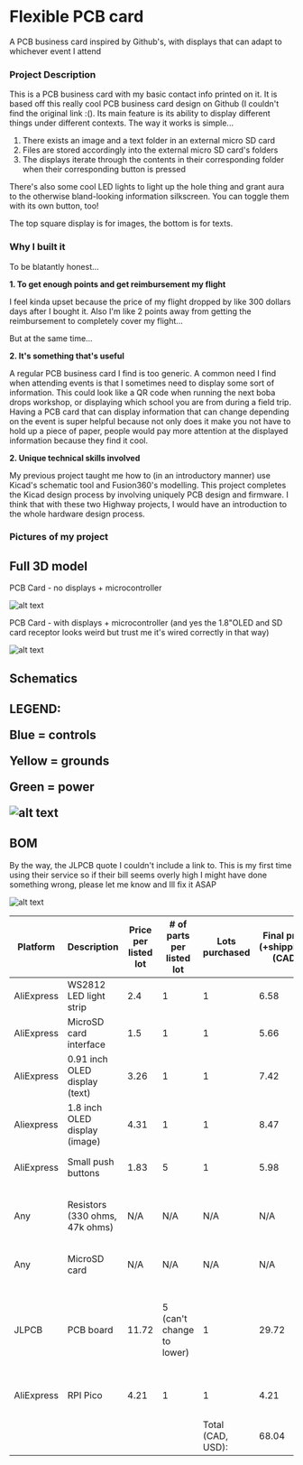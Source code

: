 # Flexible PCB card
A PCB business card inspired by Github's, with displays that can adapt to whichever event I attend

<h3>Project Description</h3>

This is a PCB business card with my basic contact info printed on it. It is based off this really cool PCB business card design on Github (I couldn't find the original link :(). Its main feature is its ability to display different things under different contexts. The way it works is simple...

1. There exists an image and a text folder in an external micro SD card
2. Files are stored accordingly into the external micro SD card's folders
3. The displays iterate through the contents in their corresponding folder when their corresponding button is pressed

There's also some cool LED lights to light up the hole thing and grant aura to the otherwise bland-looking information silkscreen. You can toggle them with its own button, too!

The top square display is for images, the bottom is for texts.

<h3>Why I built it</h3>

To be blatantly honest...

**1. To get enough points and get reimbursement my flight**

I feel kinda upset because the price of my flight dropped by like 300 dollars days after I bought it. Also I'm like 2 points away from getting the reimbursement to completely cover my flight...


But at the same time...

**2. It's something that's useful**

A regular PCB business card I find is too generic. A common need I find when attending events is that I sometimes need to display some sort of information. This could look like a QR code when running the next boba drops workshop, or displaying which school you are from during a field trip. Having a PCB card that can display information that can change depending on the event is super helpful because not only does it make you not have to hold up a piece of paper, people would pay more attention at the displayed information because they find it cool.

**2. Unique technical skills involved**

My previous project taught me how to (in an introductory manner) use Kicad's schematic tool and Fusion360's modelling. This project completes the Kicad design process by involving uniquely PCB design and firmware. I think that with these two Highway projects, I would have an introduction to the whole hardware design process.



<h3>Pictures of my project</h3>

<h2>Full 3D model</h2>

PCB Card - no displays + microcontroller

![alt text](Assets/image-2.png)

PCB Card - with displays + microcontroller (and yes the 1.8"OLED and SD card receptor looks weird but trust me it's wired correctly in that way)

![alt text](Assets/{D1354CFE-27D3-4F61-BB18-D3CD1A534CFE}.png)

<h2>Schematics<h2>

**LEGEND:**

Blue = controls

Yellow = grounds

Green = power

![alt text](PCBBusinessCardSchematics-1.svg)

<h2>BOM</h2>

By the way, the JLPCB quote I couldn't include a link to. This is my first time using their service so if their bill seems overly high I might have done something wrong, please let me know and Ill fix it ASAP

![alt text](Assets/JLPCBQuote.PNG)

|Platform  |Description                   |Price per listed lot|# of parts per listed lot|Lots purchased   |Final price (+shipping), (CAD)|Final price (USD)|Already owned?|Comments                                                          |Link                                                                                                                                                                                                                                                                                                                                                                                                                                                                                                                                                                                                  |
|----------|------------------------------|--------------------|-------------------------|-----------------|------------------------------|-----------------|--------------|------------------------------------------------------------------|------------------------------------------------------------------------------------------------------------------------------------------------------------------------------------------------------------------------------------------------------------------------------------------------------------------------------------------------------------------------------------------------------------------------------------------------------------------------------------------------------------------------------------------------------------------------------------------------------|
|AliExpress|WS2812 LED light strip        |2.4                 |1                        |1                |6.58                          |4.8034           |No            |                                                                  |https://www.aliexpress.com/item/32373533705.html?spm=a2g0o.productlist.main.1.66f61a600GiJwF&algo_pvid=015a4dff-941c-4c39-9df1-a993819d38cc&algo_exp_id=015a4dff-941c-4c39-9df1-a993819d38cc-0&pdp_ext_f=%7B%22order%22%3A%2210%22%2C%22eval%22%3A%221%22%7D&pdp_npi=4%40dis%21CAD%212.46%212.38%21%21%211.77%211.71%21%402101d9ef17517793092852879e8404%2112000022231256994%21sea%21CA%216006689702%21X&curPageLogUid=hNWXcFroV4hK&utparam-url=scene%3Asearch%7Cquery_from%3A                                                                                                                        |
|AliExpress|MicroSD card interface        |1.5                 |1                        |1                |5.66                          |4.1318           |No            |                                                                  |https://www.aliexpress.com/p/trade/confirm.html?objectId=1005006297873892&from=aliexpress&countryCode=CA&shippingCompany=CAINIAO_FULFILLMENT_STD&provinceCode=903766670000000000&cityCode=903766678793000000&aeOrderFrom=main_detail&skuAttr=14%3A350852%23Mini%20TF%20Module&skuId=12000036661666465&skucustomAttr=&quantity=1&spm=a2g0o.detail.0.0&curPageLogUid=1752035931974_74SEhn&pdpBuyParams=%7B%7D                                                                                                                                                                                           |
|AliExpress|0.91 inch OLED display (text) |3.26                |1                        |1                |7.42                          |5.4166           |No            |                                                                  |https://www.aliexpress.com/item/1005006351390199.html?spm=a2g0o.productlist.main.4.75d271c8A4h5UU&aem_p4p_detail=202507071556468528985957071360006690402&algo_pvid=c341d98b-bc23-4ce8-a1c4-a266e6b702c1&algo_exp_id=c341d98b-bc23-4ce8-a1c4-a266e6b702c1-3&pdp_ext_f=%7B%22order%22%3A%22107%22%2C%22eval%22%3A%221%22%7D&pdp_npi=4%40dis%21CAD%213.25%211.38%21%21%2116.75%217.13%21%402103010b17519290069012856ed654%2112000036858011577%21sea%21CA%210%21ABX&curPageLogUid=9CheD9jKtH1x&utparam-url=scene%3Asearch%7Cquery_from%3A&search_p4p_id=202507071556468528985957071360006690402_1         |
|Aliexpress|1.8 inch OLED display (image) |4.31                |1                        |1                |8.47                          |6.1831           |No            |                                                                  |https://www.aliexpress.com/item/1005006139989470.html?spm=a2g0o.productlist.main.4.254c67f44oNKx2&aem_p4p_detail=202507052122594683999351523440004523093&algo_pvid=1f8052ea-f990-4a57-a0c3-61848c2b0704&algo_exp_id=1f8052ea-f990-4a57-a0c3-61848c2b0704-3&pdp_ext_f=%7B%22order%22%3A%221078%22%2C%22eval%22%3A%221%22%7D&pdp_npi=4%40dis%21CAD%214.29%214.13%21%21%2122.12%2121.32%21%402103010e17517757791736899e99f6%2112000047162642428%21sea%21CA%216006689702%21X&curPageLogUid=ihehHPqX0lXJ&utparam-url=scene%3Asearch%7Cquery_from%3A&search_p4p_id=202507052122594683999351523440004523093_1|
|AliExpress|Small push buttons            |1.83                |5                        |1                |5.98                          |4.3654           |No            |                                                                  |https://www.aliexpress.com/item/1005009251091250.html?spm=a2g0o.productlist.main.18.58901113ql2Ssw&aem_p4p_detail=202507082135551025678563543900000885317&algo_pvid=fa00eec7-599f-4006-ad48-0f22fcd69012&algo_exp_id=fa00eec7-599f-4006-ad48-0f22fcd69012-17&pdp_ext_f=%7B%22order%22%3A%2211%22%2C%22eval%22%3A%221%22%7D&pdp_npi=4%40dis%21CAD%212.20%211.83%21%21%2111.29%219.39%21%402103246617520357556451162e7e9a%2112000048478092771%21sea%21CA%216006689702%21X&curPageLogUid=tp6ixPhXj8Jc&utparam-url=scene%3Asearch%7Cquery_from%3A&search_p4p_id=202507082135551025678563543900000885317_5 |
|Any       |Resistors (330 ohms, 47k ohms)|N/A                 |N/A                      |N/A              |N/A                           |N/A              |Yes           |I have some common resistors and wires                            |                                                                                                                                                                                                                                                                                                                                                                                                                                                                                                                                                                                                      |
|Any       |MicroSD card                  |N/A                 |N/A                      |N/A              |N/A                           |N/A              |Yes           |I bought one from HK                                              |                                                                                                                                                                                                                                                                                                                                                                                                                                                                                                                                                                                                      |
|JLPCB     |PCB board                     |11.72               |5 (can't change to lower)|1                |29.72                         |21.6956          |No            | + 31.63 shipping, -13.63 coupon. Can't add link so image instead.|                                                                                                                                                                                                                                                                                                                                                                                                                                                                                                                                                                                                      |
|AliExpress|RPI Pico                      |4.21                |1                        |1                |4.21                          |3.0733           |No            |                                                                  |https://www.aliexpress.com/item/1005006087823796.html?spm=a2g0o.productlist.main.10.424d71d4aDnL4g&aem_p4p_detail=202507090050116845289089911540008499741&algo_pvid=430d95fa-06e2-456e-8f08-69994c5cb821&algo_exp_id=430d95fa-06e2-456e-8f08-69994c5cb821-9&pdp_ext_f=%7B%22order%22%3A%22562%22%2C%22eval%22%3A%221%22%7D&pdp_npi=4%40dis%21CAD%214.21%214.21%21%21%2121.59%2121.59%21%40210337c117520474112371654eca3b%2112000044713099471%21sea%21CA%216006689702%21X&curPageLogUid=hC8eCzi5uT43&utparam-url=scene%3Asearch%7Cquery_from%3A&search_p4p_id=202507090050116845289089911540008499741_3|
|          |                              |                    |                         |                 |                              |                 |              |                                                                  |                                                                                                                                                                                                                                                                                                                                                                                                                                                                                                                                                                                                      |
|          |                              |                    |                         |Total (CAD, USD):|68.04                         |49.6692          |              |                                                                  |                                                                                                                                                                                                                                                                                                                                                                                                                                                                                                                                                                                                      |
